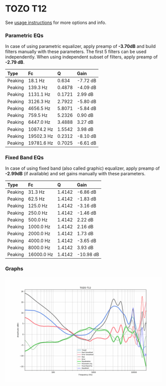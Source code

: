 # TOZO T12
See [usage instructions](https://github.com/jaakkopasanen/AutoEq#usage) for more options and info.

### Parametric EQs
In case of using parametric equalizer, apply preamp of **-3.70dB** and build filters manually
with these parameters. The first 5 filters can be used independently.
When using independent subset of filters, apply preamp of **-2.79 dB**.

| Type    | Fc         |      Q | Gain     |
|:--------|:-----------|:-------|:---------|
| Peaking | 18.1 Hz    | 0.634  | -7.72 dB |
| Peaking | 139.3 Hz   | 0.4878 | -4.09 dB |
| Peaking | 1131.1 Hz  | 0.1721 | 2.99 dB  |
| Peaking | 3126.3 Hz  | 2.7922 | -5.80 dB |
| Peaking | 4656.5 Hz  | 5.8071 | -5.84 dB |
| Peaking | 759.5 Hz   | 5.2326 | 0.90 dB  |
| Peaking | 6447.0 Hz  | 3.4888 | 3.27 dB  |
| Peaking | 10874.2 Hz | 1.5542 | 3.98 dB  |
| Peaking | 19502.3 Hz | 0.2312 | -8.10 dB |
| Peaking | 19781.6 Hz | 0.7025 | -6.61 dB |

### Fixed Band EQs
In case of using fixed band (also called graphic) equalizer, apply preamp of **-2.99dB**
(if available) and set gains manually with these parameters.

| Type    | Fc         |      Q | Gain      |
|:--------|:-----------|:-------|:----------|
| Peaking | 31.3 Hz    | 1.4142 | -6.86 dB  |
| Peaking | 62.5 Hz    | 1.4142 | -1.83 dB  |
| Peaking | 125.0 Hz   | 1.4142 | -3.16 dB  |
| Peaking | 250.0 Hz   | 1.4142 | -1.46 dB  |
| Peaking | 500.0 Hz   | 1.4142 | 2.22 dB   |
| Peaking | 1000.0 Hz  | 1.4142 | 2.16 dB   |
| Peaking | 2000.0 Hz  | 1.4142 | 1.73 dB   |
| Peaking | 4000.0 Hz  | 1.4142 | -3.65 dB  |
| Peaking | 8000.0 Hz  | 1.4142 | 3.93 dB   |
| Peaking | 16000.0 Hz | 1.4142 | -10.98 dB |

### Graphs
![](./TOZO%20T12.png)